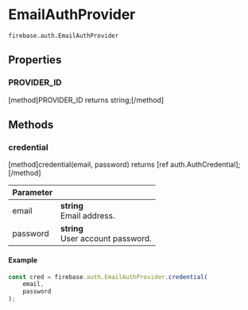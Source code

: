 # EmailAuthProvider

```
firebase.auth.EmailAuthProvider
```

## Properties

### PROVIDER_ID
[method]PROVIDER_ID returns string;[/method]

## Methods

### credential
[method]credential(email, password) returns [ref auth.AuthCredential];[/method]

| Parameter |         |
| --------- | ------- |
| email  | **string** <br /> Email address. |
| password  | **string** <br /> User account password. |

#### Example

```js
const cred = firebase.auth.EmailAuthProvider.credential(
    email,
    password
);
```

